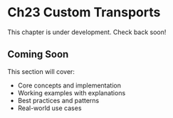 # Ch23 Custom Transports

This chapter is under development. Check back soon!

## Coming Soon

This section will cover:
- Core concepts and implementation
- Working examples with explanations
- Best practices and patterns
- Real-world use cases
